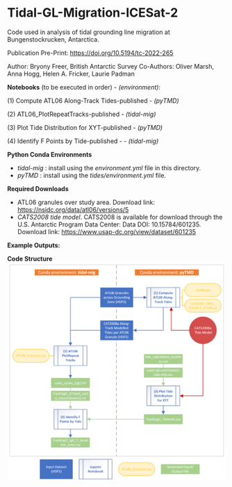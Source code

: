 # Tidal-GL-Migration-ICESat-2

Code used in analysis of tidal grounding line migration at Bungenstockrucken, Antarctica.

Publication Pre-Print: https://doi.org/10.5194/tc-2022-265

Author: Bryony Freer, British Antarctic Survey
Co-Authors: Oliver Marsh, Anna Hogg, Helen A. Fricker, Laurie Padman

**Notebooks** (to be executed in order) - _(environment)_: 

(1) Compute ATL06 Along-Track Tides-published - _(pyTMD)_

(2) ATL06_PlotRepeatTracks-published - _(tidal-mig)_

(3) Plot Tide Distribution for XYT-published - _(pyTMD)_

(4) Identify F Points by Tide-published - - _(tidal-mig)_

**Python Conda Environments**
* _tidal-mig_ : install using the *environment.yml* file in this directory. 
* _pyTMD_ : install using the *tides/environment.yml* file.

**Required Downloads** 
* ATL06 granules over study area. Download link: https://nsidc.org/data/atl06/versions/5
* *CATS2008 tide model*. CATS2008 is available for download through the U.S. Antarctic Program Data Center: Data DOI: 10.15784/601235. Download link: https://www.usap-dc.org/view/dataset/601235

**Example Outputs:**
<insert figure outputs>
  
**Code Structure**
![Diagram showing code structure in this repo](img/tidal-mig-code-diagram.png)
